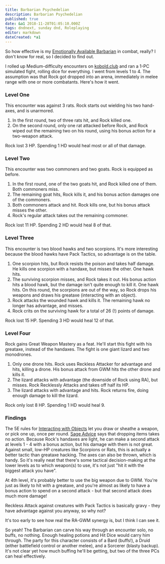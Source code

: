 ```yaml
---
title: Barbarian Psychedelian
description: Barbarian Psychedelian
published: true
date: &a1 2018-11-28T01:05:10.000Z
tags: dndnext, sunday dnd, Roleplaying
editor: markdown
dateCreated: *a1
---
```


So how effective is my [Emotionally Available Barbarian](/2018/11/19/the-emotionally-available-barbarian/) in combat, really? I don't know for real, so I decided to find out.

<!-- more -->

I rolled up Medium-difficulty encounters on [kobold.club](http://kobold.club) and ran a 1-PC simulated fight, rolling dice for everything. I went from levels 1 to 4. The assumption was that Rock got dropped into an arena, immediately in melee range with one or more combatants. Here's how it went.

### Level One

This encounter was against 3 rats. Rock starts out wielding his two hand-axes, and is unarmored.

1. In the first round, two of three rats hit, and Rock killed one.
2. On the second round, only one rat attacked before Rock, and Rock wiped out the remaining two on his round, using his bonus action for a two-weapon attack.

Rock lost 3 HP. Spending 1 HD would heal most or all of that damage.

### Level Two

This encounter was two commoners and two goats. Rock is equipped as before.

1. In the first round, one of the two goats hit, and Rock killed one of them. Both commoners miss.
2. The remaining goat hits, Rock kills it, and his bonus action damages one of the commoners.
3. Both commoners attack and hit. Rock kills one, but his bonus attack misses the other.
4. Rock's regular attack takes out the remaining commoner.

Rock lost 11 HP. Spending 2 HD would heal 8 of that.

### Level Three

This encounter is two blood hawks and two scorpions. It's more interesting because the blood hawks have Pack Tactics, so advantage is on the table.

1. One scorpion hits, but Rock resists the poison and takes half damage. He kills one scorpion with a handaxe, but misses the other. One hawk hits.
2. The surviving scorpion misses, and Rock takes it out. His bonus action hits a blood hawk, but the damage isn't quite enough to kill it. One hawk hits. On this round, the scorpions are out of the way, so Rock drops his weapons and draws his greataxe (interacting with an object).
3. Rock attacks the wounded hawk and kills it. The remaining hawk no longer has advantage, and misses.
4. Rock crits on the surviving hawk for a total of 26 (!) points of damage.

Rock lost 15 HP. Spending 3 HD would heal 12 of that.

### Level Four

Rock gains Great Weapon Mastery as a feat. He'll start this fight with his greataxe, instead of the handaxes. The fight is one giant lizard and two monodrones.

1. Only one drone hits. Rock uses Reckless Attacker for advantage and hits, killing a drone. His bonus attack from GWM hits the other drone and kills it.
2. The lizard attacks with advantage (the downside of Rock using RA), but misses. Rock Recklessly Attacks and takes off half its HP.
3. The lizard attacks with advantage and hits. Rock returns fire, doing enough damage to kill the lizard.

Rock only lost 8 HP. Spending 1 HD would heal 9.

### Findings

The 5E rules for [Interacting with Objects](https://www.dndbeyond.com/compendium/rules/basic-rules/combat#InteractingwithObjectsAroundYou) let you draw or sheathe a weapon, or pick one up, once per round. [Sage Advice](https://twitter.com/JeremyECrawford/status/584435399767883776) says that dropping items takes no action. Because Rock's handaxes are light, he can make a second attack at levels 1 - 4 with a bonus action, but his damage with them is not great. Against small, low-HP creatures like Scorpions or Rats, this is actually a better tactic than greataxe hacking. The axes can also be thrown, which is handy. So it's really neat that there's some tactical decision-making at the lower levels as to which weapon(s) to use, it's not just "hit it with the biggest attack you have".

At 4th level, it's probably better to use the big weapon due to GWM. You're just as likely to hit with a greataxe, and you're almost as likely to have a bonus action to spend on a second attack - but that second attack does much more damage!

Reckless Attack against creatures with Pack Tactics is basically gravy - they have advantage against you anyway, so why not?

It's too early to see how real the RA-GWM synergy is, but I think I can see it.

So yeah! The Barbarian can carve his way through an encounter solo, no buffs, no nothing. Enough healing potions and Hit Dice would carry him through. The party for this character consists of a Bard (buffs!), a Druid (either battlefield control or another melee), and a Sorcerer (blasty backup). It's not clear yet how much buffing he'll be getting, but two of the three PCs can heal effectively.